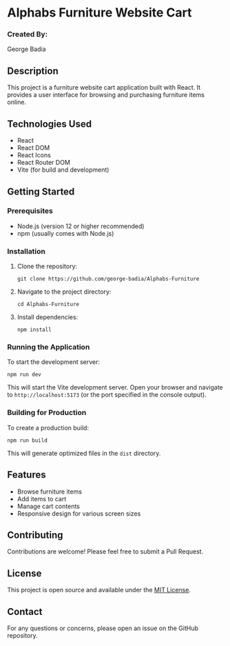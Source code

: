 # Alphabs Furniture Website Cart

### Created By:

George Badia

## Description

This project is a furniture website cart application built with React. It provides a user interface for browsing and purchasing furniture items online.

## Technologies Used

- React
- React DOM
- React Icons
- React Router DOM
- Vite (for build and development)

## Getting Started

### Prerequisites

- Node.js (version 12 or higher recommended)
- npm (usually comes with Node.js)

### Installation

1. Clone the repository:
   ```
   git clone https://github.com/george-badia/Alphabs-Furniture
   ```
2. Navigate to the project directory:
   ```
   cd Alphabs-Furniture
   ```
3. Install dependencies:
   ```
   npm install
   ```

### Running the Application

To start the development server:

```
npm run dev
```

This will start the Vite development server. Open your browser and navigate to `http://localhost:5173` (or the port specified in the console output).

### Building for Production

To create a production build:

```
npm run build
```

This will generate optimized files in the `dist` directory.

## Features

- Browse furniture items
- Add items to cart
- Manage cart contents
- Responsive design for various screen sizes

## Contributing

Contributions are welcome! Please feel free to submit a Pull Request.

## License

This project is open source and available under the [MIT License](LICENSE).

## Contact

For any questions or concerns, please open an issue on the GitHub repository.

```

```

